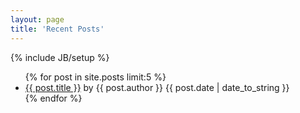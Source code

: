 ```yaml
---
layout: page
title: 'Recent Posts'
---
```

{% include JB/setup %}

<ul class="posts recent">
  {% for post in site.posts limit:5 %}
    <li>
        <a href="{{ BASE_PATH }}{{ post.url }}">{{ post.title }}</a>
        <span class="author"> by {{ post.author }}</span>
        <span class="date">{{ post.date | date_to_string }}</span>
    </li>
  {% endfor %}
</ul>
